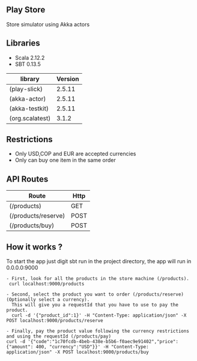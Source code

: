 ## Play Store
Store simulator using Akka actors

## Libraries

* Scala 2.12.2
* SBT 0.13.5

|   library        |   Version         |
|   -------------    |   -------------   |
|   (play-slick)                                                                |   2.5.11 |
|   (akka-actor)                                                                |   2.5.11 |
|   (akka-testkit)                                                              |   2.5.11 |
|   (org.scalatest)                                                             |   3.1.2  |


## Restrictions

  - Only USD,COP and EUR are accepted currencies
  - Only can buy one item in the same order

## API Routes

|   Route            |   Http         |
|   -------------     |   -------------  |
|   (/products)                                                                  |    GET   |
|   (/products/reserve)                                                     |    POST   |
|   (/products/buy)                                                              |    POST  |

## How it works ?

 To start the app just digit sbt run in the project directory, the app will run in 0.0.0.0:9000

    - First, look for all the products in the store machine (/products).
     curl localhost:9000/products

    - Second, select the product you want to order (/products/reserve) (Optionally select a currency).
      This will give you a requestId that you have to use to pay the product.
      curl -d '{"product_id":1}' -H "Content-Type: application/json" -X POST localhost:9000/products/reserve

    - Finally, pay the product value following the currency restrictions and using the requestId (/products/pay)
    curl -d '{"code":"1c70fcdb-4beb-438e-b5b6-f0aec9e91402","price": {"amount": 400, "currency":"USD"}}' -H "Content-Type: application/json" -X POST localhost:9000/products/buy





